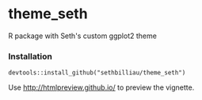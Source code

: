 # theme_seth

R package with Seth's custom ggplot2 theme

### Installation

`devtools::install_github("sethbilliau/theme_seth")`


Use http://htmlpreview.github.io/ to preview the vignette. 
